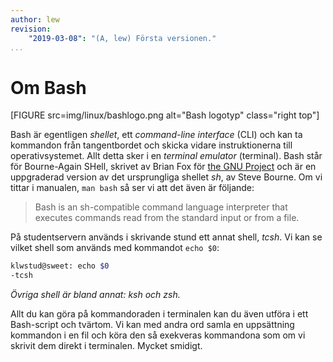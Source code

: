```yaml
---
author: lew
revision:
    "2019-03-08": "(A, lew) Första versionen."
...
```

Om Bash
=======================

[FIGURE src=img/linux/bashlogo.png alt="Bash logotyp" class="right top"]

Bash är egentligen *shellet*, ett *command-line interface* (CLI) och kan ta kommandon från tangentbordet och skicka vidare instruktionerna till operativsystemet. Allt detta sker i en *terminal emulator* (terminal). Bash står för Bourne-Again SHell, skrivet av Brian Fox för [the GNU Project](https://www.gnu.org/gnu/thegnuproject.html) och är en uppgraderad version av det ursprungliga shellet *sh*, av Steve Bourne. Om vi tittar i manualen, `man bash` så ser vi att det även är följande:

> Bash is an sh-compatible command language interpreter that executes commands read from the standard
       input or from a file.



På studentservern används i skrivande stund ett annat shell, *tcsh*. Vi kan se vilket shell som används med kommandot `echo $0`:

```bash
klwstud@sweet: echo $0
-tcsh
```

*Övriga shell är bland annat: ksh och zsh.*

Allt du kan göra på kommandoraden i terminalen kan du även utföra i ett Bash-script och tvärtom. Vi kan med andra ord samla en uppsättning kommandon i en fil och köra den så exekveras kommandona som om vi skrivit dem direkt i terminalen. Mycket smidigt.
